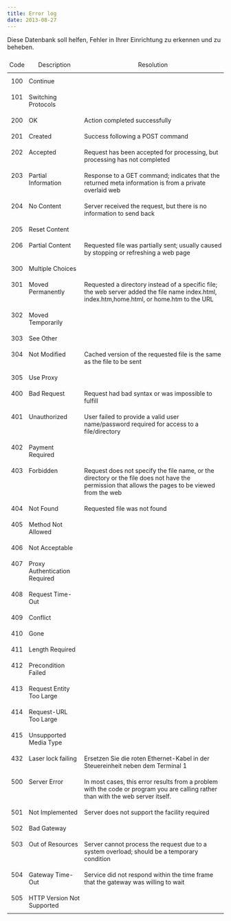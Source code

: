 ```yaml
---
title: Error log
date: 2013-08-27
---
```


Diese Datenbank soll helfen, Fehler in Ihrer Einrichtung zu erkennen und zu beheben.

<style type="text/css">
.tg  {border-collapse:collapse;border-spacing:0;margin:0px auto;}
.tg td{border-style:solid;border-width:0px;font-size:14px;overflow:hidden;
  padding:10px 5px;word-break:normal;}
.tg th{border-style:solid;border-width:0px;font-size:14px;font-weight:normal;
  overflow:hidden;padding:10px 5px;word-break:normal;}
.tg .tg-baqh{text-align:center;vertical-align:top}
.tg .tg-u5z2{font-family:inherit;text-align:center;vertical-align:top}
.tg .tg-0lax{text-align:left;vertical-align:top}
tr:hover {background-color: coral;}
</style>
<table class="tg">
<thead>
  <tr>
    <th class="tg-u5z2">Code</th>
    <th class="tg-baqh">Description</th>
    <th class="tg-baqh">Resolution</th>
  </tr>
</thead>
<tbody>
  <tr>
    <td class="tg-baqh">100</td>
    <td class="tg-0lax">Continue</td>
    <td class="tg-0lax"></td>
  </tr>
  <tr>
    <td class="tg-baqh">101</td>
    <td class="tg-0lax">Switching Protocols</td>
    <td class="tg-0lax"></td>
  </tr>
  <tr>
    <td class="tg-baqh">200</td>
    <td class="tg-0lax">OK</td>
    <td class="tg-0lax">Action completed successfully</td>
  </tr>
  <tr>
    <td class="tg-baqh">201</td>
    <td class="tg-0lax">Created</td>
    <td class="tg-0lax">Success following a POST command</td>
  </tr>
  <tr>
    <td class="tg-baqh">202</td>
    <td class="tg-0lax">Accepted</td>
    <td class="tg-0lax">Request has been accepted for processing, but processing has not completed</td>
  </tr>
  <tr>
    <td class="tg-baqh">203</td>
    <td class="tg-0lax">Partial Information</td>
    <td class="tg-0lax">Response to a GET command; indicates that the returned meta information is from a private overlaid web</td>
  </tr>
  <tr>
    <td class="tg-baqh">204</td>
    <td class="tg-0lax">No Content</td>
    <td class="tg-0lax">Server received the request, but there is no information to send back</td>
  </tr>
  <tr>
    <td class="tg-baqh">205</td>
    <td class="tg-0lax">Reset Content</td>
    <td class="tg-0lax"></td>
  </tr>
  <tr>
    <td class="tg-baqh">206</td>
    <td class="tg-0lax">Partial Content</td>
    <td class="tg-0lax">Requested file was partially sent; usually caused by stopping or refreshing a web page</td>
  </tr>
  <tr>
    <td class="tg-baqh">300</td>
    <td class="tg-0lax">Multiple Choices</td>
    <td class="tg-0lax"></td>
  </tr>
  <tr>
    <td class="tg-baqh">301</td>
    <td class="tg-0lax">Moved Permanently</td>
    <td class="tg-0lax">Requested a directory instead of a specific file; the web server added the file name index.html, index.htm,home.html, or home.htm to the URL</td>
  </tr>
  <tr>
    <td class="tg-baqh">302</td>
    <td class="tg-0lax">Moved Temporarily</td>
    <td class="tg-0lax"></td>
  </tr>
  <tr>
    <td class="tg-baqh">303</td>
    <td class="tg-0lax">See Other</td>
    <td class="tg-0lax"></td>
  </tr>
  <tr>
    <td class="tg-baqh">304</td>
    <td class="tg-0lax">Not Modified</td>
    <td class="tg-0lax">Cached version of the requested file is the same as the file to be sent</td>
  </tr>
  <tr>
    <td class="tg-baqh">305</td>
    <td class="tg-0lax">Use Proxy</td>
    <td class="tg-0lax"></td>
  </tr>
  <tr>
    <td class="tg-baqh">400</td>
    <td class="tg-0lax">Bad Request</td>
    <td class="tg-0lax">Request had bad syntax or was impossible to fulfill</td>
  </tr>
  <tr>
    <td class="tg-baqh">401</td>
    <td class="tg-0lax">Unauthorized</td>
    <td class="tg-0lax">User failed to provide a valid user name/password required for access to a file/directory</td>
  </tr>
  <tr>
    <td class="tg-baqh">402</td>
    <td class="tg-0lax">Payment Required</td>
    <td class="tg-0lax"></td>
  </tr>
  <tr>
    <td class="tg-baqh">403</td>
    <td class="tg-0lax">Forbidden</td>
    <td class="tg-0lax">Request does not specify the file name, or the directory or the file does not have the permission that allows the pages to be viewed from the web</td>
  </tr>
  <tr>
    <td class="tg-baqh">404</td>
    <td class="tg-0lax">Not Found</td>
    <td class="tg-0lax">Requested file was not found</td>
  </tr>
  <tr>
    <td class="tg-baqh">405</td>
    <td class="tg-0lax">Method Not Allowed</td>
    <td class="tg-0lax"></td>
  </tr>
  <tr>
    <td class="tg-baqh">406</td>
    <td class="tg-0lax">Not Acceptable</td>
    <td class="tg-0lax"></td>
  </tr>
  <tr>
    <td class="tg-baqh">407</td>
    <td class="tg-0lax">Proxy Authentication Required</td>
    <td class="tg-0lax"></td>
  </tr>
  <tr>
    <td class="tg-baqh">408</td>
    <td class="tg-0lax">Request Time-Out</td>
    <td class="tg-0lax"></td>
  </tr>
  <tr>
    <td class="tg-baqh">409</td>
    <td class="tg-0lax">Conflict</td>
    <td class="tg-0lax"></td>
  </tr>
  <tr>
    <td class="tg-baqh">410</td>
    <td class="tg-0lax">Gone</td>
    <td class="tg-0lax"></td>
  </tr>
  <tr>
    <td class="tg-baqh">411</td>
    <td class="tg-0lax">Length Required</td>
    <td class="tg-0lax"></td>
  </tr>
  <tr>
    <td class="tg-baqh">412</td>
    <td class="tg-0lax">Precondition Failed</td>
    <td class="tg-0lax"></td>
  </tr>
  <tr>
    <td class="tg-baqh">413</td>
    <td class="tg-0lax">Request Entity Too Large</td>
    <td class="tg-0lax"></td>
  </tr>
  <tr>
    <td class="tg-baqh">414</td>
    <td class="tg-0lax">Request-URL Too Large</td>
    <td class="tg-0lax"></td>
  </tr>
  <tr>
    <td class="tg-baqh">415</td>
    <td class="tg-0lax">Unsupported Media Type</td>
    <td class="tg-0lax"></td>
  </tr>
  <tr>
    <td class="tg-baqh">432</td>
    <td class="tg-0lax">Laser lock failing</td>
    <td class="tg-0lax">Ersetzen Sie die roten Ethernet-Kabel in der Steuereinheit neben dem Terminal 1</td>
  </tr>
  <tr>
    <td class="tg-baqh">500</td>
    <td class="tg-0lax">Server Error</td>
    <td class="tg-0lax">In most cases, this error results from a problem with the code or program you are calling rather than with the web server itself.</td>
  </tr>
  <tr>
    <td class="tg-baqh">501</td>
    <td class="tg-0lax">Not Implemented</td>
    <td class="tg-0lax">Server does not support the facility required</td>
  </tr>
  <tr>
    <td class="tg-baqh">502</td>
    <td class="tg-0lax">Bad Gateway</td>
    <td class="tg-0lax"></td>
  </tr>
  <tr>
    <td class="tg-baqh">503</td>
    <td class="tg-0lax">Out of Resources</td>
    <td class="tg-0lax">Server cannot process the request due to a system overload; should be a temporary condition</td>
  </tr>
  <tr>
    <td class="tg-baqh">504</td>
    <td class="tg-0lax">Gateway Time-Out</td>
    <td class="tg-0lax">Service did not respond within the time frame that the gateway was willing to wait</td>
  </tr>
  <tr>
    <td class="tg-baqh">505</td>
    <td class="tg-0lax">HTTP Version Not Supported</td>
    <td class="tg-0lax"></td>
  </tr>
</tbody>
</table>
